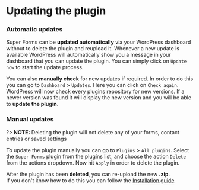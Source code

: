 # Updating the plugin

### Automatic updates

Super Forms can be **updated automatically** via your WordPress dashboard without to delete the plugin and reupload it.
Whenever a new update is available WordPress will automatically show you a message in your dashboard that you can update the plugin.
You can simply click on `Update now` to start the update process.

You can also **manually check** for new updates if required.
In order to do this you can go to `Dashboard` > `Updates`.
Here you can click on `Check again`.
WordPress will now check every plugins repository for new versions.
If a newer version was found it will display the new version and you will be able to **update the plugin**.

### Manual updates

?> **NOTE:** Deleting the plugin will not delete any of your forms, contact entries or saved settings

To update the plugin manually you can go to `Plugins` > `All plugins`.
Select the `Super Forms` plugin from the plugins list, and choose the action `Delete` from the actions dropdown.
Now hit `Apply` in order to delete the plugin.

After the plugin has been **deleted**, you can re-upload the new **.zip**.<br />
If you don't know how to do this you can follow the [Installation guide](installation)